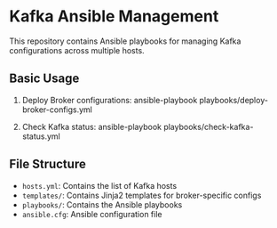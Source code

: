 # Kafka Ansible Management

This repository contains Ansible playbooks for managing Kafka configurations across multiple hosts.

## Basic Usage

1. Deploy Broker configurations:
ansible-playbook playbooks/deploy-broker-configs.yml


2. Check Kafka status:
ansible-playbook playbooks/check-kafka-status.yml


## File Structure
- `hosts.yml`: Contains the list of Kafka hosts
- `templates/`: Contains Jinja2 templates for broker-specific configs
- `playbooks/`: Contains the Ansible playbooks
- `ansible.cfg`: Ansible configuration file
